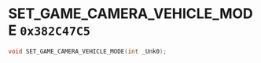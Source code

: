# SET_GAME_CAMERA_VEHICLE_MODE `0x382C47C5`

```cpp
void SET_GAME_CAMERA_VEHICLE_MODE(int _Unk0);
```